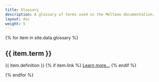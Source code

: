 ```yaml
---
title: Glossary
description: A glossary of terms used in the Meltano documentation.
layout: doc
weight: 5
---
```


{% for item in site.data.glossary %}

<h2 id="#{{ item.shorthand }}">{{ item.term }}</h2>

<p>{{ item.definition }}
{% if item.link %}
<a href="{{ item.link }}">Learn more...</a>
{% endif %}
</p>

{% endfor %}
